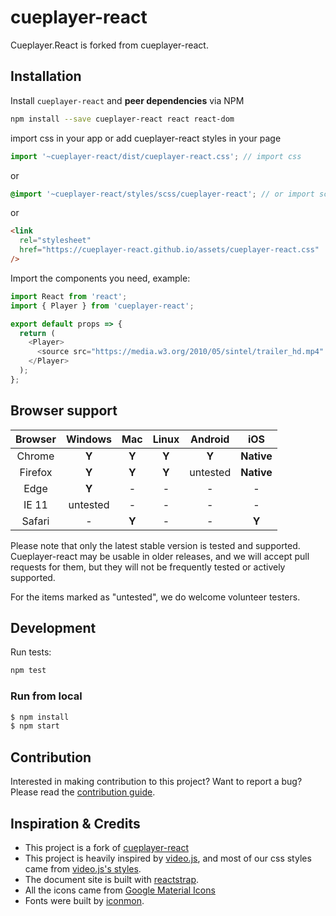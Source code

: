# cueplayer-react

Cueplayer.React is forked from cueplayer-react.

## Installation

Install `cueplayer-react` and **peer dependencies** via NPM

```sh
npm install --save cueplayer-react react react-dom
```

import css in your app or add cueplayer-react styles in your page

```jsx
import '~cueplayer-react/dist/cueplayer-react.css'; // import css
```

or

```scss
@import '~cueplayer-react/styles/scss/cueplayer-react'; // or import scss
```

or

```html
<link
  rel="stylesheet"
  href="https://cueplayer-react.github.io/assets/cueplayer-react.css"
/>
```

Import the components you need, example:

```js
import React from 'react';
import { Player } from 'cueplayer-react';

export default props => {
  return (
    <Player>
      <source src="https://media.w3.org/2010/05/sintel/trailer_hd.mp4" />
    </Player>
  );
};
```

## Browser support

| Browser | Windows  |  Mac  | Linux | Android  |    iOS     |
| :-----: | :------: | :---: | :---: | :------: | :--------: |
| Chrome  |  **Y**   | **Y** | **Y** |  **Y**   | **Native** |
| Firefox |  **Y**   | **Y** | **Y** | untested | **Native** |
|  Edge   |  **Y**   |   -   |   -   |    -     |     -      |
|  IE 11  | untested |   -   |   -   |    -     |     -      |
| Safari  |    -     | **Y** |   -   |    -     |   **Y**    |

Please note that only the latest stable version is tested and supported. Cueplayer-react may be usable in older releases, and we will accept pull requests for them, but they will not be frequently tested or actively supported.

For the items marked as "untested", we do welcome volunteer testers.

## Development

Run tests:

```sh
npm test
```

### Run from local

```bash
$ npm install
$ npm start
```

## Contribution

Interested in making contribution to this project? Want to report a bug? Please read the [contribution guide](CONTRIBUTION.md).

## Inspiration & Credits

- This project is a fork of [cueplayer-react](https://github.com/cueplayer-react/cueplayer-react)
- This project is heavily inspired by [video.js](http://www.videojs.com), and most of our css styles came from [video.js's styles](https://github.com/videojs/video.js/tree/master/src/css).
- The document site is built with [reactstrap](https://github.com/reactstrap/reactstrap).
- All the icons came from [Google Material Icons](https://material.io/icons/)
- Fonts were built by [iconmon](https://icomoon.io/).
